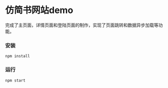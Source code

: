 # 仿简书网站demo

完成了主页面，详情页面和登陆页面的制作，实现了页面跳转和数据异步加载等功能。

### 安装

```
npm install
```

### 运行

```
npm start
```